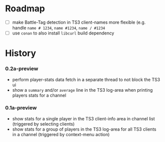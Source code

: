 # Roadmap

- [ ] make Battle-Tag detection in TS3 client-names more flexible (e.g. handle `name # 1234`, `name #1234`, `name / #1234`
- [ ] use `conan` to also install `libcurl` build dependency

# History

### 0.2a-preview
- perform player-stats data fetch in a separate thread to not block the TS3 ui
- show a `summary` and/or `average` line in the TS3 log-area when printing players stats for a channel

### 0.1a-preview
- show stats for a single player in the TS3 client-info area in channel list (triggered by selecting clients)
- show stats for a group of players in the TS3 log-area for all TS3 clients in a channel (triggered by context-menu action)
